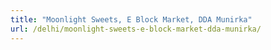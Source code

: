 ```yaml
---
title: "Moonlight Sweets, E Block Market, DDA Munirka"
url: /delhi/moonlight-sweets-e-block-market-dda-munirka/
---
```

